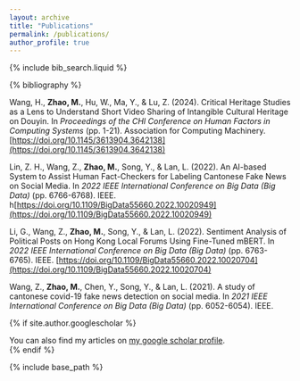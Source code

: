 ```yaml
---
layout: archive
title: "Publications"
permalink: /publications/
author_profile: true
---
```




<!-- # 最后还是手动了，自动搞不定，大不了用 GPT 手动 -->
<!-- {% for post in site.publications reversed %}
  {% include archive-single.html %}
{% endfor %} -->

<!-- _pages/publications.md -->

<!-- Bibsearch Feature -->

{% include bib_search.liquid %}

<div class="publications">

{% bibliography %}

</div>

Wang, H., **Zhao, M.**, Hu, W., Ma, Y., & Lu, Z. (2024). Critical Heritage Studies as a Lens to Understand Short Video Sharing of Intangible Cultural Heritage on Douyin. In *Proceedings of the CHI Conference on Human Factors in Computing Systems* (pp. 1-21). Association for Computing Machinery. [https://doi.org/10.1145/3613904.3642138](https://doi.org/10.1145/3613904.3642138)

Lin, Z. H., Wang, Z., **Zhao, M.**, Song, Y., & Lan, L. (2022). An AI-based System to Assist Human Fact-Checkers for Labeling Cantonese Fake News on Social Media. In *2022 IEEE International Conference on Big Data (Big Data)* (pp. 6766-6768). IEEE. h[https://doi.org/10.1109/BigData55660.2022.10020949](https://doi.org/10.1109/BigData55660.2022.10020949)

Li, G., Wang, Z., **Zhao, M.**, Song, Y., & Lan, L. (2022). Sentiment Analysis of Political Posts on Hong Kong Local Forums Using Fine-Tuned mBERT. In *2022 IEEE International Conference on Big Data (Big Data)* (pp. 6763-6765). IEEE. [https://doi.org/10.1109/BigData55660.2022.10020704](https://doi.org/10.1109/BigData55660.2022.10020704)

Wang, Z., **Zhao, M.**, Chen, Y., Song, Y., & Lan, L. (2021). A study of cantonese covid-19 fake news detection on social media. In *2021 IEEE International Conference on Big Data (Big Data)* (pp. 6052-6054). IEEE.


{% if site.author.googlescholar %}
  <div class="wordwrap">You can also find my articles on <a href="{{site.author.googlescholar}}">my google scholar profile</a>.</div>
{% endif %}

{% include base_path %}